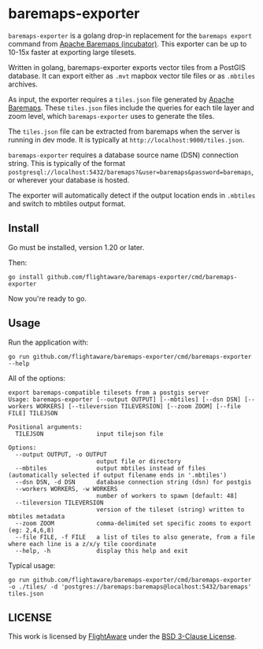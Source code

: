 # baremaps-exporter

`baremaps-exporter` is a golang drop-in replacement for the `baremaps export`
command from [Apache Baremaps
(incubator)](https://github.com/apache/incubator-baremaps). This exporter can
be up to 10-15x faster at exporting large tilesets.

Written in golang, baremaps-exporter exports vector tiles from a PostGIS
database. It can export either as `.mvt` mapbox vector tile files or as
`.mbtiles` archives.

As input, the exporter requires a `tiles.json` file generated by [Apache
Baremaps](https://github.com/apache/incubator-baremaps). These `tiles.json`
files include the queries for each tile layer and zoom level, which
`baremaps-exporter` uses to generate the tiles.

The `tiles.json` file can be extracted from baremaps when the server is
running in dev mode. It is typically at `http://localhost:9000/tiles.json`. 

`baremaps-exporter` requires a database source name (DSN) connection string.
This is typically of the format
`postgresql://localhost:5432/baremaps?&user=baremaps&password=baremaps`, or
wherever your database is hosted.

The exporter will automatically detect if the output location ends in
`.mbtiles` and switch to mbtiles output format.

## Install

Go must be installed, version 1.20 or later.

Then:

```
go install github.com/flightaware/baremaps-exporter/cmd/baremaps-exporter
```

Now you're ready to go.

## Usage

Run the application with:
```
go run github.com/flightaware/baremaps-exporter/cmd/baremaps-exporter --help
```

All of the options:
```
export baremaps-compatible tilesets from a postgis server
Usage: baremaps-exporter [--output OUTPUT] [--mbtiles] [--dsn DSN] [--workers WORKERS] [--tileversion TILEVERSION] [--zoom ZOOM] [--file FILE] TILEJSON

Positional arguments:
  TILEJSON               input tilejson file

Options:
  --output OUTPUT, -o OUTPUT
                         output file or directory
  --mbtiles              output mbtiles instead of files (automatically selected if output filename ends in '.mbtiles')
  --dsn DSN, -d DSN      database connection string (dsn) for postgis
  --workers WORKERS, -w WORKERS
                         number of workers to spawn [default: 48]
  --tileversion TILEVERSION
                         version of the tileset (string) written to mbtiles metadata
  --zoom ZOOM            comma-delimited set specific zooms to export (eg: 2,4,6,8)
  --file FILE, -f FILE   a list of tiles to also generate, from a file where each line is a z/x/y tile coordinate
  --help, -h             display this help and exit
```

Typical usage:
```
go run github.com/flightaware/baremaps-exporter/cmd/baremaps-exporter -o ./tiles/ -d 'postgres://baremaps:baremaps@localhost:5432/baremaps' tiles.json
```

## LICENSE

This work is licensed by [FlightAware](https://flightaware.com) under the [BSD 3-Clause License](./LICENSE.md).
